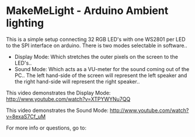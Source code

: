 MakeMeLight - Arduino Ambient lighting
===========

This is a simple setup connecting 32 RGB LED's with one WS2801 per LED to the SPI interface on arduino.
There is two modes selectable in software.. 
- Display Mode: Which stretches the outer pixels on the screen to the LED's.. 
- Sound Mode: Which acts as a VU-meter for the sound coming out of the PC.. The left hand-side of the screen will represent the left speaker and the right hand-side will represent the right speaker..

This video demonstrates the Display Mode: http://www.youtube.com/watch?v=XTPYWYNu7QQ

This video demonstrates the Sound Mode: http://www.youtube.com/watch?v=8exaS7Cf_uM

For more info or questions, go to: 
